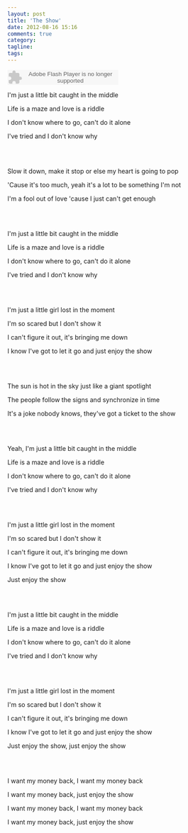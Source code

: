 ```yaml
---
layout: post
title: 'The Show'
date: 2012-08-16 15:16
comments: true
category: 
tagline: 
tags:
---
```

    

<object classid="clsid:d27cdb6e-ae6d-11cf-96b8-444553540000" codebase=" http://fpdownload.macromedia.com/pub/shockwave/cabs/flash/swflash.cab#version=7,0,0,0" width="250" height="34"><param name="allowScriptAccess" value="sameDomain"><param name="movie" value=" http://l.5sing.com/player.swf?songtype=fc&songid=7504394"><param name="quality" value="high"><param name="bgcolor" value="#ffffff"><embed src=" http://l.5sing.com/player.swf?songtype=fc&songid=7504394" quality="high" bgcolor="#ffffff" width="250" height="34" allowScriptAccess="sameDomain" type="application/x-shockwave-flash" pluginspage=" http://www.macromedia.com/go/getflashplayer" /></object>

I'm just a little bit caught in the middle

Life is a maze and love is a riddle

I don't know where to go, can't do it alone

I've tried and I don't know why

<br></br>

Slow it down, make it stop or else my heart is going to pop

'Cause it's too much, yeah it's a lot to be something I'm not

I'm a fool out of love 'cause I just can't get enough

<br></br>

I'm just a little bit caught in the middle

Life is a maze and love is a riddle

I don't know where to go, can't do it alone

I've tried and I don't know why

<br></br>

I'm just a little girl lost in the moment

I'm so scared but I don't show it

I can't figure it out, it's bringing me down

I know I've got to let it go and just enjoy the show

<br></br>

The sun is hot in the sky just like a giant spotlight

The people follow the signs and synchronize in time

It's a joke nobody knows, they've got a ticket to the show

<br></br>

Yeah, I'm just a little bit caught in the middle

Life is a maze and love is a riddle

I don't know where to go, can't do it alone

I've tried and I don't know why

<br></br>

I'm just a little girl lost in the moment

I'm so scared but I don't show it

I can't figure it out, it's bringing me down

I know I've got to let it go and just enjoy the show

Just enjoy the show

<br></br>

I'm just a little bit caught in the middle

Life is a maze and love is a riddle

I don't know where to go, can't do it alone

I've tried and I don't know why

<br></br>

I'm just a little girl lost in the moment

I'm so scared but I don't show it

I can't figure it out, it's bringing me down

I know I've got to let it go and just enjoy the show

Just enjoy the show, just enjoy the show

<br></br>

I want my money back, I want my money back

I want my money back, just enjoy the show

I want my money back, I want my money back

I want my money back, just enjoy the show
